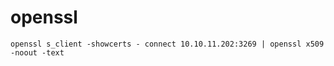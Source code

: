 
# openssl
```
openssl s_client -showcerts - connect 10.10.11.202:3269 | openssl x509 -noout -text
```